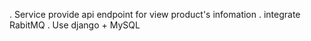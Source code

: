 . Service provide api endpoint for view product's infomation
. integrate RabitMQ 
. Use django + MySQL